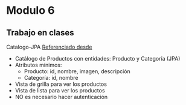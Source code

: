 # Modulo 6
## Trabajo en clases
Catalogo-JPA [Referenciado desde](https://github.com/stgoneira/desarrollo-aplicaciones-spring/blob/main/pizarra-spring.md)

- Catálogo de Productos con entidades: Producto y Categoría (JPA) 
- Atributos mínimos:
	* Producto: id, nombre, imagen, descripción 
	* Categoría: id, nombre 
- Vista de grilla para ver los productos 
- Vista de lista para ver los productos 
- NO es necesario hacer autenticación 
